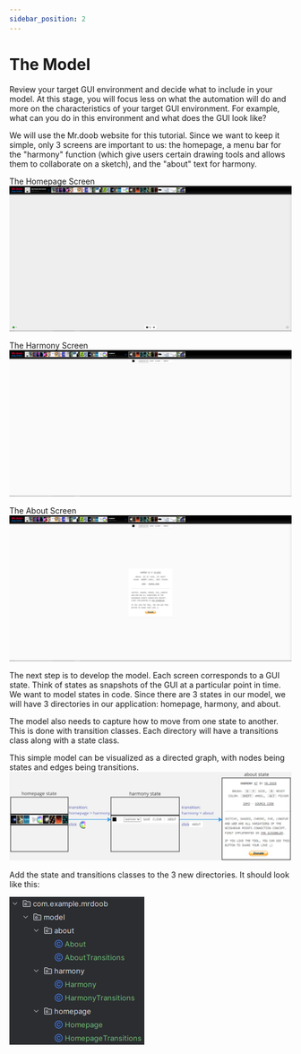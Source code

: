 ```yaml
---
sidebar_position: 2
---
```


# The Model

Review your target GUI environment and decide what to include in your model.
At this stage, you will focus less on what the automation will do and more on the characteristics
of your target GUI environment. For example, what can you do in this environment and 
what does the GUI look like?  

We will use the Mr.doob website for this tutorial.
Since we want to keep it simple, only 3 screens are important to us: the homepage, a menu bar for 
the "harmony" function (which give users certain drawing tools and allows them to collaborate on a 
sketch), and the "about" text for harmony. 

The Homepage Screen
![Homepage](../../static/img/mrdoob/homepage.png)  

The Harmony Screen
![Harmony](../../static/img/mrdoob/harmony.png)  

The About Screen  
![About](../../static/img/mrdoob/about.png)

The next step is to develop the model. Each screen corresponds to a GUI state. Think of states as
snapshots of the GUI at a particular point in time. We want to model states in code. Since there are
3 states in our model, we will have 3 directories in our application: homepage, harmony, and about.  

The model also needs to capture how to move from one state to another. This is done with transition classes.
Each directory will have a transitions class along with a state class.  

This simple model can be visualized as a directed graph, with nodes being states
and edges being transitions.  
![Directed Graph](../../static/img/mrdoob/mrdoob_model.jpg)

Add the state and transitions classes to the 3 new directories. It should look like this:  

![Model Filestructure](../../static/img/mrdoob/mrdoob_filestructure_model.png)
